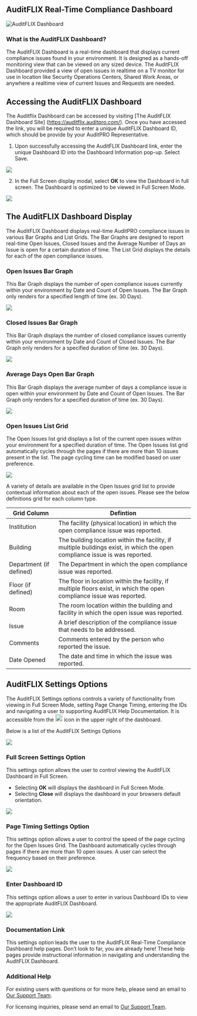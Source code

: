 ## AuditFLIX Real-Time Compliance Dashboard

![AuditFLIX Dashboard](https://cmh-images.s3.amazonaws.com/auditflix.io-header.png)


### What is the AuditFLIX Dashboard?

The AuditFLIX Dashboard is a real-time dashboard that displays current compliance issues found in your environment. It is designed as a hands-off monitoring view that can be viewed on any sized device. The AuditFLIX Dashboard provided a view of open issues in realtime on a TV monitor for use in location like Security Operations Centers, Shared Work Areas, or anywhere a realtime view of current Issues and Requests are needed.

## Accessing the AuditFLIX Dashboard
The Auditflix Dashboard can be accessed by visiting [The AuditFLIX Dashboard Site] (https://auditflix.auditpro.com/). Once you have accessed the link, you will be required to enter a unique AuditFLIX Dashboard ID, which should be provide by your AuditPRO Representative.
1.	Upon successfully accessing the AuditFLIX Dashboard link, enter the unique Dashboard ID into the Dashboard Information pop-up. Select Save. 
<img src='assets/images/help-1.png'>

2.	In the Full Screen display modal, select **OK** to view the Dashboard in full screen. The Dashboard is optimized to be viewed in Full Screen Mode. 
<img src='assets/images/help-2.png'>

## The AuditFLIX Dashboard Display
The AuditFLIX Dashboard displays real-time AuditPRO compliance issues in various Bar Graphs and List Grids. The Bar Graphs are designed to report real-time Open Issues, Closed Issues and the Average Number of Days an Issue is open for a certain duration of time. The List Grid displays the details for each of the open compliance issues. 

### Open Issues Bar Graph
This Bar Graph displays the number of open compliance issues currently within your environment by Date and Count of Open Issues. The Bar Graph only renders for a specified length of time (ex. 30 Days). 

<img src='assets/images/help-3.png'>

### Closed Issues Bar Graph
This Bar Graph displays the number of closed compliance issues currently within your environment by Date and Count of Closed Issues. The Bar Graph only renders for a specified duration of time (ex. 30 Days). 

<img src='assets/images/help-4.png'>

### Average Days Open Bar Graph
This Bar Graph displays the average number of days a compliance issue is open within your environment by Date and Count of Open Issues. The Bar Graph only renders for a specified duration of time (ex. 30 Days). 

<img src='assets/images/help-5.png'>

### Open Issues List Grid
The Open Issues list grid displays a list of the current open issues within your environment for a specified duration of time. The Open Issues list grid automatically cycles through the pages if there are more than 10 issues present in the list. The page cycling time can be modified based on user preference.

<img src='assets/images/help-6.png'>

A variety of details are available in the Open Issues grid list to provide contextual information about each of the open issues. Please see the below definitions grid for each column type.

<table>
    <thead>
        <tr>
            <th>Grid Column</th>
            <th>Defintion</th>
        </tr>
    </thead>
    <tbody>
        <tr>
            <td>Institution</td>
            <td>The facility (physical location) in which the open compliance issue was reported.</td>
        </tr>
        <tr>
            <td>Building</td>
            <td>The building location within the facility, if multiple buildings exist, in which the open compliance issue is was reported.</td>
        </tr>
        <tr>
            <td>Department (if defined)</td>
            <td>The Department in which the open compliance issue was reported.</td>
        </tr>
         <tr>
            <td>Floor (if defined)</td>
            <td>The floor in location within the facility, if multiple floors exist, in which the open compliance issue was reported.</td>
        </tr>
        <tr>
            <td>Room </td>
            <td>The room location within the building and facility in which the open issue was reported.</td>
        </tr>
        <tr>
            <td>Issue </td>
            <td>A brief description of the compliance issue that needs to be addressed.</td>
        </tr>
        <tr>
            <td>Comments </td>
            <td>Comments entered by the person who reported the issue.</td>
        </tr>
         <tr>
            <td>Date Opened </td>
            <td>The date and time in which the issue was reported.</td>
        </tr>              
    </tbody>
</table>

## AuditFLIX Settings Options
The AuditFLIX Settings options controls a variety of functionality from viewing in Full Screen Mode, setting Page Change Timing, entering the IDs and navigating a user to supporting AuditFLIX Help Documentation. It is accessible from the <img height="20px" src='assets/images/help-7a.png' alt="Cogs Icon" title="Settings Icon"> icon in the upper right of the dashboard.

Below is a list of the AuditFLIX Settings Options

<img src='assets/images/help-7.png'>

### Full Screen Settings Option
This settings option allows the user to control viewing the AuditFLIX Dashboard in Full Screen.
<ul>
    <li>Selecting <strong>OK</strong> will displays the dashboard in Full Screen Mode.</li>
    <li> Selecting <strong>Close</strong> will displays the dashboard in your browsers default orientation.</li>
</ul>

<img src='assets/images/help-8.png'>

### Page Timing Settings Option
This settings option allows a user to control the speed of the page cycling for the Open Issues Grid. The Dashboard automatically cycles through pages if there are more than 10 open issues. A user can select the frequency based on their preference. 

<img src='assets/images/help-9.png'>

### Enter Dashboard ID
This settings option allows a user to enter in various Dashboard IDs to view the appropriate AuditFLIX Dashboard. 

<img src='assets/images/help-10.png'>

### Documentation Link
This settings option leads the user to the AuditFLIX Real-Time Compliance Dashboard help pages. Don’t look to far, you are already here! These help pages provide instructional information in navigating and understanding the AuditFLIX Dashboard. 

### Additional Help
For existing users with questions or for more help, please send an email to <a href="email:support@auditpro.com">Our Support Team</a>.

For licensing inquiries, please send an email to <a href="email:sales@auditpro.com">Our Support Team</a>.
